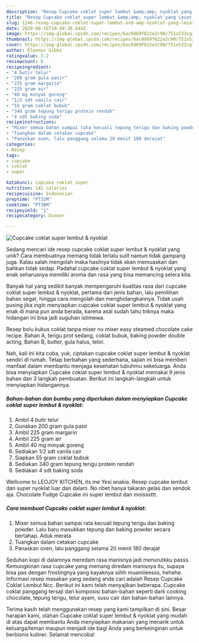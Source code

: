 ```yaml
---
description: "Resep Cupcake coklat super lembut &amp;amp; nyoklat yang Lezat Sekali"
title: "Resep Cupcake coklat super lembut &amp;amp; nyoklat yang Lezat Sekali"
slug: 1146-resep-cupcake-coklat-super-lembut-and-amp-nyoklat-yang-lezat-sekali
date: 2020-06-16T19:49:30.644Z
image: https://img-global.cpcdn.com/recipes/6ac0d69f622e2c90/751x532cq70/cupcake-coklat-super-lembut-nyoklat-foto-resep-utama.jpg
thumbnail: https://img-global.cpcdn.com/recipes/6ac0d69f622e2c90/751x532cq70/cupcake-coklat-super-lembut-nyoklat-foto-resep-utama.jpg
cover: https://img-global.cpcdn.com/recipes/6ac0d69f622e2c90/751x532cq70/cupcake-coklat-super-lembut-nyoklat-foto-resep-utama.jpg
author: Eleanor Gibbs
ratingvalue: 3.2
reviewcount: 6
recipeingredient:
- "4 butir telur"
- "200 gram gula pasir"
- "225 gram margarin"
- "225 gram air"
- "40 mg minyak goreng"
- "1/2 sdt vanila cair"
- "55 gram coklat bubuk"
- "340 gram tepung terigu protein rendah"
- "4 sdt baking soda"
recipeinstructions:
- "Mixer semua bahan sampai rata kecuali tepung terigu dan baking powder. Lalu baru masukkan tepung dan baking powder secara bertahap. Aduk merata"
- "Tuangkan dalam cetakan cupcake"
- "Panaskan oven, lalu panggang selama 20 menit 180 derajat"
categories:
- Resep
tags:
- cupcake
- coklat
- super

katakunci: cupcake coklat super 
nutrition: 141 calories
recipecuisine: Indonesian
preptime: "PT32M"
cooktime: "PT30M"
recipeyield: "1"
recipecategory: Dinner

---
```



![Cupcake coklat super lembut &amp; nyoklat](https://img-global.cpcdn.com/recipes/6ac0d69f622e2c90/751x532cq70/cupcake-coklat-super-lembut-nyoklat-foto-resep-utama.jpg)

Sedang mencari ide resep cupcake coklat super lembut &amp; nyoklat yang unik? Cara membuatnya memang tidak terlalu sulit namun tidak gampang juga. Kalau salah mengolah maka hasilnya tidak akan memuaskan dan bahkan tidak sedap. Padahal cupcake coklat super lembut &amp; nyoklat yang enak seharusnya memiliki aroma dan rasa yang bisa memancing selera kita.

Banyak hal yang sedikit banyak mempengaruhi kualitas rasa dari cupcake coklat super lembut &amp; nyoklat, pertama dari jenis bahan, lalu pemilihan bahan segar, hingga cara mengolah dan menghidangkannya. Tidak usah pusing jika ingin menyiapkan cupcake coklat super lembut &amp; nyoklat yang enak di mana pun anda berada, karena asal sudah tahu triknya maka hidangan ini bisa jadi suguhan istimewa.

Resep bolu kukus coklat tanpa mixer no mixer easy steamed chocolate cake recipe. Bahan A, terigu prot sedang, coklat bubuk, baking powder double acting, Bahan B, butter, gula halus, telor.


Nah, kali ini kita coba, yuk, ciptakan cupcake coklat super lembut &amp; nyoklat sendiri di rumah. Tetap berbahan yang sederhana, sajian ini bisa memberi manfaat dalam membantu menjaga kesehatan tubuhmu sekeluarga. Anda bisa menyiapkan Cupcake coklat super lembut &amp; nyoklat memakai 9 jenis bahan dan 3 langkah pembuatan. Berikut ini langkah-langkah untuk menyiapkan hidangannya.

<!--inarticleads1-->

##### Bahan-bahan dan bumbu yang diperlukan dalam menyiapkan Cupcake coklat super lembut &amp; nyoklat:

1. Ambil 4 butir telur
1. Gunakan 200 gram gula pasir
1. Ambil 225 gram margarin
1. Ambil 225 gram air
1. Ambil 40 mg minyak goreng
1. Sediakan 1/2 sdt vanila cair
1. Siapkan 55 gram coklat bubuk
1. Sediakan 340 gram tepung terigu protein rendah
1. Sediakan 4 sdt baking soda


Wellcome to LEOJOY KITCHEN, its me Yesi anakia. Resep cupcake lembut dan super nyoklat luar dan dalam. No ribet hanya takaran gelas dan sendok aja. Chocolate Fudge Cupcake ini super lembut dan moisssttt. 

<!--inarticleads2-->

##### Cara membuat Cupcake coklat super lembut &amp; nyoklat:

1. Mixer semua bahan sampai rata kecuali tepung terigu dan baking powder. Lalu baru masukkan tepung dan baking powder secara bertahap. Aduk merata
1. Tuangkan dalam cetakan cupcake
1. Panaskan oven, lalu panggang selama 20 menit 180 derajat


Seduhan kopi di dalamnya meredam rasa manisnya jadi menurutkku passs. Kemungkinan rasa cupcake yang memang diredam manisnya itu, supaya bisa pas dengan frostingnya yang kayaknya siihh muaniiieesss, hehehe. Informasi resep masakan yang sedang anda cari adalah Resep Cupcake Coklat Lembut Ncc. Berikut ini kami telah menyajikan beberapa. Cupcake coklat panggang tersaji dari komposisi bahan-bahan seperti dark cooking chocolate, tepung terigu, telur ayam, susu cair dan bahan-bahan lainnya. 

Terima kasih telah menggunakan resep yang kami tampilkan di sini. Besar harapan kami, olahan Cupcake coklat super lembut &amp; nyoklat yang mudah di atas dapat membantu Anda menyiapkan makanan yang menarik untuk keluarga/teman maupun menjadi ide bagi Anda yang berkeinginan untuk berbisnis kuliner. Selamat mencoba!
